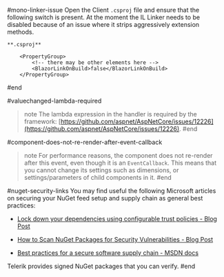 
#mono-linker-issue
Open the Client `.csproj` file and ensure that the following switch is present. At the moment the IL Linker needs to be disabled because of an issue where it strips aggressively extension methods.

    **.csproj**
    
        <PropertyGroup>
            <!-- there may be other elements here -->
            <BlazorLinkOnBuild>false</BlazorLinkOnBuild>
        </PropertyGroup>

#end



#valuechanged-lambda-required
>note The lambda expression in the handler is required by the framework: [https://github.com/aspnet/AspNetCore/issues/12226](https://github.com/aspnet/AspNetCore/issues/12226).
#end


#component-does-not-re-render-after-event-callback
>note For performance reasons, the component does not re-render after this event, even though it is an `EventCallback`. This means that you cannot change its settings such as dimensions, or settings/parameters of child components in it.
#end


#nuget-security-links
You may find useful the following Microsoft articles on securing your NuGet feed setup and supply chain as general best practices:

* <a href="https://devblogs.microsoft.com/nuget/lock-down-your-dependencies-using-configurable-trust-policies/" target="_blank">Lock down your dependencies using configurable trust policies - Blog Post</a>

* <a href="https://devblogs.microsoft.com/nuget/how-to-scan-nuget-packages-for-security-vulnerabilities/" target="_blank">How to Scan NuGet Packages for Security Vulnerabilities - Blog Post</a>

* <a href="https://docs.microsoft.com/en-us/nuget/concepts/security-best-practices" target="_blank">Best practices for a secure software supply chain - MSDN docs</a>

Telerik provides signed NuGet packages that you can verify.
#end